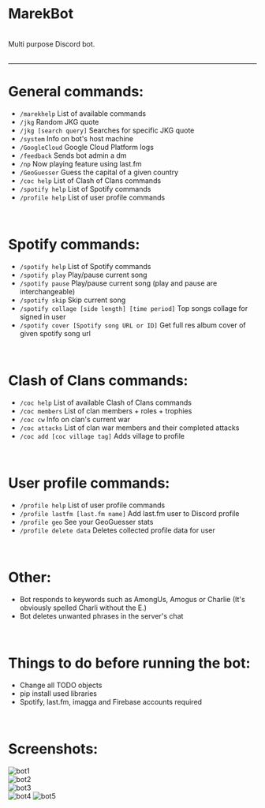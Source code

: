 # MarekBot

<br>
Multi purpose Discord bot.<br>
<br>
<hr>

# General commands:<br>
- ```/marekhelp``` List of available commands<br>
- ```/jkg``` Random JKG quote
- ```/jkg [search query]``` Searches for specific JKG quote
- ```/system``` Info on bot's host machine
- ```/GoogleCloud``` Google Cloud Platform logs
- ```/feedback``` Sends bot admin a dm
- ```/np``` Now playing feature using last.fm
- ```/GeoGuesser``` Guess the capital of a given country
- ```/coc help``` List of Clash of Clans commands
- ```/spotify help``` List of Spotify commands
- ```/profile help``` List of user profile commands
<br>

# Spotify commands:<br>
- ```/spotify help``` List of Spotify commands
- ```/spotify play``` Play/pause current song
- ```/spotify pause``` Play/pause current song (play and pause are interchangeable)
- ```/spotify skip``` Skip current song
- ```/spotify collage [side length] [time period]``` Top songs collage for signed in user
- ```/spotify cover [Spotify song URL or ID]``` Get full res album cover of given spotify song url
<br>

# Clash of Clans commands:<br>
- ```/coc help``` List of available Clash of Clans commands
- ```/coc members``` List of clan members + roles + trophies
- ```/coc cw``` Info on clan's current war
- ```/coc attacks``` List of clan war members and their completed attacks
- ```/coc add [coc village tag]``` Adds village to profile
<br>

# User profile commands:<br>
- ```/profile help``` List of user profile commands
- ```/profile lastfm [last.fm name]``` Add last.fm user to Discord profile
- ```/profile geo``` See your GeoGuesser stats
- ```/profile delete data``` Deletes collected profile data for user
<br>

# Other:<br>
- Bot responds to keywords such as AmongUs, Amogus or Charlie (It's obviously spelled Charli without the E.)
- Bot deletes unwanted phrases in the server's chat
<br>

# Things to do before running the bot:<br>
- Change all TODO objects
- pip install used libraries
- Spotify, last.fm, imagga and Firebase accounts required
<br>

# Screenshots:<br>
![bot1](https://github.com/xelemir/MarekBot/blob/main/images/bot1.png)<br>
![bot2](https://github.com/xelemir/MarekBot/blob/main/images/bot2.png)<br>
![bot3](https://github.com/xelemir/MarekBot/blob/main/images/bot3.png)<br>
![bot4](https://github.com/xelemir/MarekBot/blob/main/images/bot4.png)
![bot5](https://github.com/xelemir/MarekBot/blob/main/images/bot5.png)

